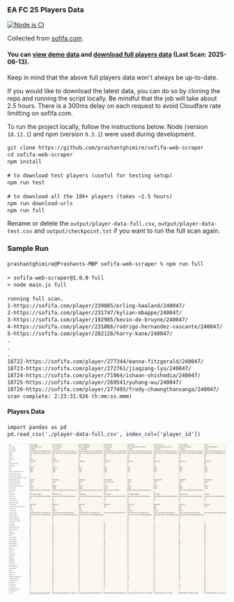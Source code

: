 ### EA FC 25 Players Data
[![Node.js CI](https://github.com/prashantghimire/sofifa-web-scraper/actions/workflows/node.js.yml/badge.svg)](https://github.com/prashantghimire/sofifa-web-scraper/actions/workflows/node.js.yml)

Collected from [sofifa.com](https://sofifa.com).
#### You can [view demo data](./output/player-data-test.csv) and [download full players data](./output/player-data-full.csv) (Last Scan: 2025-06-13).
Keep in mind that the above full players data won't always be up-to-date.

If you would like to download the latest data, you can do so by cloning the repo and running the script locally. 
Be mindful that the job will take about 2.5 hours. There is a 300ms delay on each request to avoid Cloudfare rate limitting on sofifa.com.

To run the project locally, follow the instructions below.
Node (version `18.12.1`) and npm (version `9.3.1`) were used during development.

```
git clone https://github.com/prashantghimire/sofifa-web-scraper
cd sofifa-web-scraper
npm install

# to download test players (useful for testing setup)
npm run test

# to download all the 18k+ players (takes ~2.5 hours)
npm run download-urls
npm run full
```
Rename or delete the `output/player-data-full.csv`, `output/player-data-test.csv` and `output/checkpoint.txt` if you want to run the full scan again.

### Sample Run
```
prashantghimire@Prashants-MBP sofifa-web-scraper % npm run full

> sofifa-web-scraper@1.0.0 full
> node main.js full

running full scan.
1-https://sofifa.com/player/239085/erling-haaland/240047/
2-https://sofifa.com/player/231747/kylian-mbappe/240047/
3-https://sofifa.com/player/192985/kevin-de-bruyne/240047/
4-https://sofifa.com/player/231866/rodrigo-hernandez-cascante/240047/
5-https://sofifa.com/player/202126/harry-kane/240047/
.
.
.
18722-https://sofifa.com/player/277344/eanna-fitzgerald/240047/
18723-https://sofifa.com/player/272761/jiaqiang-lyu/240047/
18724-https://sofifa.com/player/71064/ishaan-shishodia/240047/
18725-https://sofifa.com/player/269541/yuhang-wu/240047/
18726-https://sofifa.com/player/277493/fredy-chawngthansanga/240047/
scan complete: 2:23:31.926 (h:mm:ss.mmm)
```

#### Players Data

```
import pandas as pd
pd.read_csv('./player-data-full.csv', index_col=['player_id'])
```

<img src="images/player_data.png"  alt="Basic"/>
